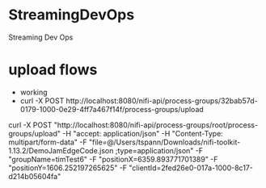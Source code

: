 # StreamingDevOps
Streaming Dev Ops


# upload flows
* working
* curl -X POST  http://localhost:8080/nifi-api/process-groups/32bab57d-0179-1000-0e29-4ff7a467f14f/process-groups/upload


curl -X POST "http://localhost:8080/nifi-api/process-groups/root/process-groups/upload" -H "accept: application/json" -H "Content-Type: multipart/form-data" -F "file=@/Users/tspann/Downloads/nifi-toolkit-1.13.2/DemoJamEdgeCode.json ;type=application/json" -F "groupName=timTest6" -F "positionX=6359.893771701389" -F "positionY=1606.252197265625" -F "clientId=2fed26e0-017a-1000-8c17-d214b05604fa"
